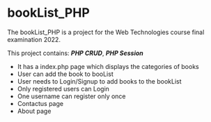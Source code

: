 # bookList_PHP

The bookList_PHP is a project for the Web Technologies course final examination 2022.

This project contains:
***PHP CRUD***,
***PHP Session***

* It has a index.php page which displays the categories of books
* User can add the book to booList
* User needs to Login/Signup to add books to the bookList
* Only registered users can Login
* One username can register only once
* Contactus page
* About page

